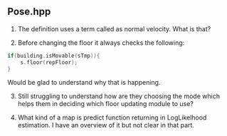 ## Pose.hpp

1. The definition uses a term called as normal velocity. What is that? 

2. Before changing the floor it always checks the following: 

```c++
if(building.isMovable(sTmp)){
    s.floor(repFloor);
}
```

Would be glad to understand why that is happening. 

3. Still struggling to understand how are they choosing the mode which helps them in deciding which floor updating module to use? 
   
4. What kind of a map is predict function returning in LogLikelhood estimation. I have an overview of it but not clear in that part. 


